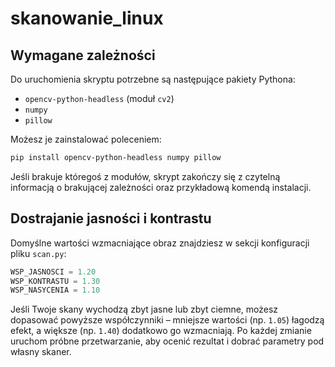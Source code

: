 # skanowanie_linux

## Wymagane zależności

Do uruchomienia skryptu potrzebne są następujące pakiety Pythona:

- `opencv-python-headless` (moduł `cv2`)
- `numpy`
- `pillow`

Możesz je zainstalować poleceniem:

```bash
pip install opencv-python-headless numpy pillow
```

Jeśli brakuje któregoś z modułów, skrypt zakończy się z czytelną informacją o brakującej zależności oraz przykładową komendą instalacji.

## Dostrajanie jasności i kontrastu

Domyślne wartości wzmacniające obraz znajdziesz w sekcji konfiguracji pliku `scan.py`:

```python
WSP_JASNOSCI = 1.20
WSP_KONTRASTU = 1.30
WSP_NASYCENIA = 1.10
```

Jeśli Twoje skany wychodzą zbyt jasne lub zbyt ciemne, możesz dopasować powyższe współczynniki – mniejsze wartości (np. `1.05`) łagodzą efekt, a większe (np. `1.40`) dodatkowo go wzmacniają. Po każdej zmianie uruchom próbne przetwarzanie, aby ocenić rezultat i dobrać parametry pod własny skaner.

